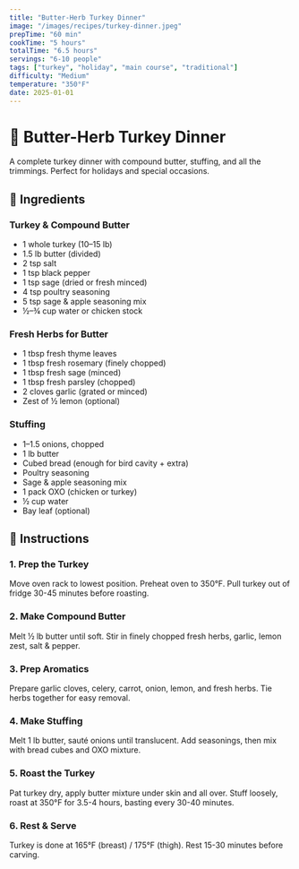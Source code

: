 ```yaml
---
title: "Butter-Herb Turkey Dinner"
image: "/images/recipes/turkey-dinner.jpeg"
prepTime: "60 min"
cookTime: "5 hours"
totalTime: "6.5 hours"
servings: "6-10 people"
tags: ["turkey", "holiday", "main course", "traditional"]
difficulty: "Medium"
temperature: "350°F"
date: 2025-01-01
---
```


# 🦃 Butter-Herb Turkey Dinner

A complete turkey dinner with compound butter, stuffing, and all the trimmings. Perfect for holidays and special occasions.

## 🧂 Ingredients

### Turkey & Compound Butter
* 1 whole turkey (10–15 lb)
* 1.5 lb butter (divided)
* 2 tsp salt
* 1 tsp black pepper
* 1 tsp sage (dried or fresh minced)
* 4 tsp poultry seasoning
* 5 tsp sage & apple seasoning mix
* ½–¾ cup water or chicken stock

### Fresh Herbs for Butter
* 1 tbsp fresh thyme leaves
* 1 tbsp fresh rosemary (finely chopped)
* 1 tbsp fresh sage (minced)
* 1 tbsp fresh parsley (chopped)
* 2 cloves garlic (grated or minced)
* Zest of ½ lemon (optional)

### Stuffing
* 1–1.5 onions, chopped
* 1 lb butter
* Cubed bread (enough for bird cavity + extra)
* Poultry seasoning
* Sage & apple seasoning mix
* 1 pack OXO (chicken or turkey)
* ½ cup water
* Bay leaf (optional)

## 🔪 Instructions

### 1. Prep the Turkey
Move oven rack to lowest position. Preheat oven to 350°F. Pull turkey out of fridge 30-45 minutes before roasting.

### 2. Make Compound Butter
Melt ½ lb butter until soft. Stir in finely chopped fresh herbs, garlic, lemon zest, salt & pepper.

### 3. Prep Aromatics
Prepare garlic cloves, celery, carrot, onion, lemon, and fresh herbs. Tie herbs together for easy removal.

### 4. Make Stuffing
Melt 1 lb butter, sauté onions until translucent. Add seasonings, then mix with bread cubes and OXO mixture.

### 5. Roast the Turkey
Pat turkey dry, apply butter mixture under skin and all over. Stuff loosely, roast at 350°F for 3.5-4 hours, basting every 30-40 minutes.

### 6. Rest & Serve
Turkey is done at 165°F (breast) / 175°F (thigh). Rest 15-30 minutes before carving.
